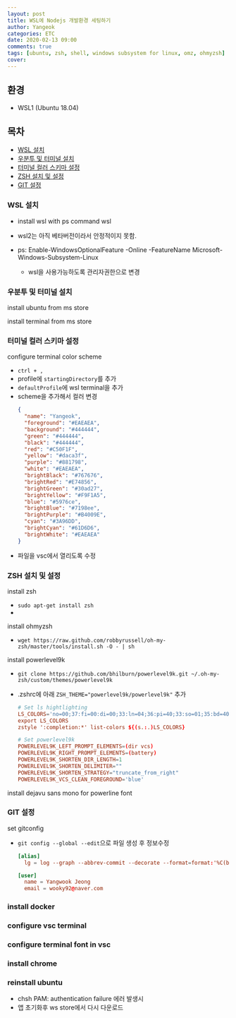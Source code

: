 ```yaml
---
layout: post
title: WSL에 Nodejs 개발환경 세팅하기
author: Yangeok
categories: ETC
date: 2020-02-13 09:00
comments: true
tags: [ubuntu, zsh, shell, windows subsystem for linux, omz, ohmyzsh]
cover:
---
```


## 환경

- WSL1 (Ubuntu 18.04)

## 목차

- [WSL 설치](#WSL-설치)
- [우분투 및 터미널 설치](#우분투-및-터미널-설치)
- [터미널 컬러 스키마 설정](#터미널-컬러-스키마-설정)
- [ZSH 설치 및 설정](#ZSH-설치-및-설정)
- [GIT 설정](#GIT-설정)

### WSL 설치

- install wsl with ps command wsl

- wsl2는 아직 베타버전이라서 안정적이지 못함.
- ps: Enable-WindowsOptionalFeature -Online -FeatureName Microsoft-Windows-Subsystem-Linux
  - wsl을 사용가능하도록 관리자권한으로 변경

### 우분투 및 터미널 설치

install ubuntu from ms store

install terminal from ms store

### 터미널 컬러 스키마 설정

configure terminal color scheme

- `ctrl + ,`
- profile에 `startingDirectory`를 추가
- `defaultProfile`에 wsl terminal을 추가
- scheme을 추가해서 컬러 변경
  ```json
  {
    "name": "Yangeok",
    "foreground": "#EAEAEA",
    "background": "#444444",
    "green": "#444444",
    "black": "#444444",
    "red": "#C50F1F",
    "yellow": "#daca3f",
    "purple": "#881798",
    "white": "#EAEAEA",
    "brightBlack": "#767676",
    "brightRed": "#E74856",
    "brightGreen": "#30ad27",
    "brightYellow": "#F9F1A5",
    "blue": "#5976ce",
    "brightBlue": "#7198ee",
    "brightPurple": "#B4009E",
    "cyan": "#3A96DD",
    "brightCyan": "#61D6D6",
    "brightWhite": "#EAEAEA"
  }
  ```
- 파일을 vsc에서 열리도록 수정

### ZSH 설치 및 설정

install zsh

- `sudo apt-get install zsh`
-

install ohmyzsh

- `wget https://raw.github.com/robbyrussell/oh-my-zsh/master/tools/install.sh -O - | sh`

install powerlevel9k

- `git clone https://github.com/bhilburn/powerlevel9k.git ~/.oh-my-zsh/custom/themes/powerlevel9k`
- .zshrc에 아래 `ZSH_THEME="powerlevel9k/powerlevel9k"` 추가

  ```rc
  # Set ls hightlighting
  LS_COLORS='no=00;37:fi=00:di=00;33:ln=04;36:pi=40;33:so=01;35:bd=40;33;01:'
  export LS_COLORS
  zstyle ':completion:*' list-colors ${(s.:.)LS_COLORS}

  # Set powerlevel9k
  POWERLEVEL9K_LEFT_PROMPT_ELEMENTS=(dir vcs)
  POWERLEVEL9K_RIGHT_PROMPT_ELEMENTS=(battery)
  POWERLEVEL9K_SHORTEN_DIR_LENGTH=1
  POWERLEVEL9K_SHORTEN_DELIMITER=""
  POWERLEVEL9K_SHORTEN_STRATEGY="truncate_from_right"
  POWERLEVEL9K_VCS_CLEAN_FOREGROUND='blue'
  ```

install dejavu sans mono for powerline font

### GIT 설정

set gitconfig

- `git config --global --edit`으로 파일 생성 후 정보수정

  ```rc
  [alias]
    lg = log --graph --abbrev-commit --decorate --format=format:'%C(bold blue)%h%C(reset) - %C(bold cyan)%aD%C(reset) %C(bold green)(%ar)%C(reset)%C(bold yellow)%d%C(reset)%n''          %C(white)%s%C(reset) %C(dim white)- %an%C(reset)' --all

  [user]
    name = Yangwook Jeong
    email = wooky92@naver.com
  ```

### install docker

### configure vsc terminal

### configure terminal font in vsc

### install chrome

### reinstall ubuntu

- chsh PAM: authentication failure 에러 발생시
- 앱 초기화후 ws store에서 다시 다운로드
